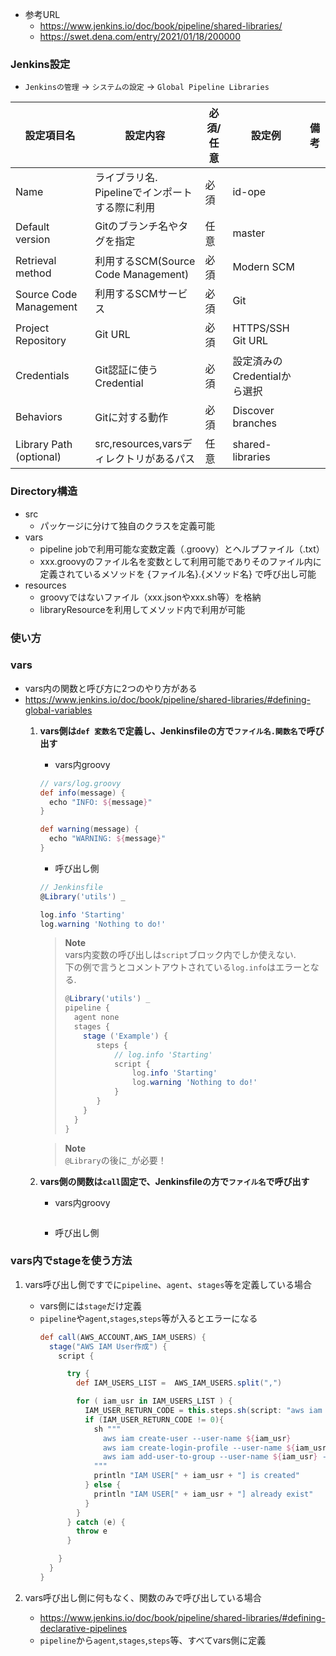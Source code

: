 - 参考URL
  - https://www.jenkins.io/doc/book/pipeline/shared-libraries/
  - https://swet.dena.com/entry/2021/01/18/200000

### Jenkins設定
- `Jenkinsの管理` → `システムの設定` → `Global Pipeline Libraries`

|  設定項目名  |  設定内容  |  必須/任意  |  設定例  |  備考  |
| ---- | ---- | ---- | ---- | ---- |
|  Name  |  ライブラリ名.<br>Pipelineでインポートする際に利用  |  必須  |  id-ope  |    |
|  Default version  |  Gitのブランチ名やタグを指定  |  任意  |  master  |    |
|  Retrieval method  |  利用するSCM(Source Code Management)  |  必須  |  Modern SCM  |    |
|  Source Code Management |  利用するSCMサービス  |  必須  |  Git  |    |
|  Project Repository  |  Git URL  |  必須  |  HTTPS/SSH Git URL  |    |
|  Credentials  |  Git認証に使うCredential  |  必須  |  設定済みのCredentialから選択  |    |
|  Behaviors  |  Gitに対する動作  |  必須  |  Discover branches  |    |
|  Library Path (optional)  |  src,resources,varsディレクトリがあるパス  |  任意  |  shared-libraries  |    |

### Directory構造
- src
  - パッケージに分けて独自のクラスを定義可能
- vars
  - pipeline jobで利用可能な変数定義（.groovy）とヘルプファイル（.txt）  
  - xxx.groovyのファイル名を変数として利用可能でありそのファイル内に定義されているメソッドを {ファイル名}.{メソッド名} で呼び出し可能
- resources
  - groovyではないファイル（xxx.jsonやxxx.sh等）を格納  
  - libraryResourceを利用してメソッド内で利用が可能

### 使い方



### vars
- vars内の関数と呼び方に2つのやり方がある
- https://www.jenkins.io/doc/book/pipeline/shared-libraries/#defining-global-variables
  1. __vars側は`def 変数名`で定義し、Jenkinsfileの方で`ファイル名.関数名`で呼び出す__  
       - vars内groovy
        ~~~groovy
        // vars/log.groovy
        def info(message) {
          echo "INFO: ${message}"
        }

        def warning(message) {
          echo "WARNING: ${message}"
        }
        ~~~
       - 呼び出し側
        ~~~groovy
        // Jenkinsfile
        @Library('utils') _

        log.info 'Starting'
        log.warning 'Nothing to do!'
        ~~~
      > **Note**  
      > vars内変数の呼び出しは`script`ブロック内でしか使えない.  
      > 下の例で言うとコメントアウトされている`log.info`はエラーとなる.
      > ~~~groovy
      > @Library('utils') _
      > pipeline {
      >   agent none
      >   stages {
      >     stage ('Example') {
      >        steps {
      >            // log.info 'Starting' 
      >            script { 
      >                log.info 'Starting'
      >                log.warning 'Nothing to do!'
      >            }
      >        }
      >     }
      >   }
      >}
      > ~~~

      > **Note**  
      > `@Library`の後に`_`が必要！

  2. __vars側の関数は`call`固定で、Jenkinsfileの方で`ファイル名`で呼び出す__
      - vars内groovy
        ~~~groovy

        ~~~ 
      - 呼び出し側

### vars内でstageを使う方法
1. vars呼び出し側ですでに`pipeline`、`agent`、`stages`等を定義している場合
   - vars側には`stage`だけ定義
   - `pipeline`や`agent`,`stages`,`steps`等が入るとエラーになる
      ~~~groovy
      def call(AWS_ACCOUNT,AWS_IAM_USERS) {
        stage("AWS IAM User作成") {
          script {

            try {
              def IAM_USERS_LIST =  AWS_IAM_USERS.split(",")

              for ( iam_usr in IAM_USERS_LIST ) {
                IAM_USER_RETURN_CODE = this.steps.sh(script: "aws iam get-user --user-name ${iam_usr} 2> /dev/null 1> /dev/null", returnStatus: true)
                if (IAM_USER_RETURN_CODE != 0){
                  sh """
                    aws iam create-user --user-name ${iam_usr}
                    aws iam create-login-profile --user-name ${iam_usr} --password パスワード --password-reset-required
                    aws iam add-user-to-group --user-name ${iam_usr} --group-name Default-Policy-Group
                  """
                  println "IAM USER[" + iam_usr + "] is created"
                } else {
                  println "IAM USER[" + iam_usr + "] already exist"
                }
              }
            } catch (e) {
              throw e
            }

          }
        }
      }
      ~~~

1. vars呼び出し側に何もなく、関数のみで呼び出している場合
   - https://www.jenkins.io/doc/book/pipeline/shared-libraries/#defining-declarative-pipelines
   - `pipeline`から`agent`,`stages`,`steps`等、すべてvars側に定義